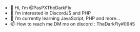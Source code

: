 - 👋 Hi, I’m @PasPXTheDarkFly
- 👀 I’m interested in DiscordJS and PHP
- 🌱 I’m currently learning JavaScript, PHP and more...
- 📫 How to reach me DM me on discord : TheDarkFly#0945

<!---
PasPXTheDarkFly/PasPXTheDarkFly is a ✨ special ✨ repository because its `README.md` (this file) appears on your GitHub profile.
You can click the Preview link to take a look at your changes.
--->
